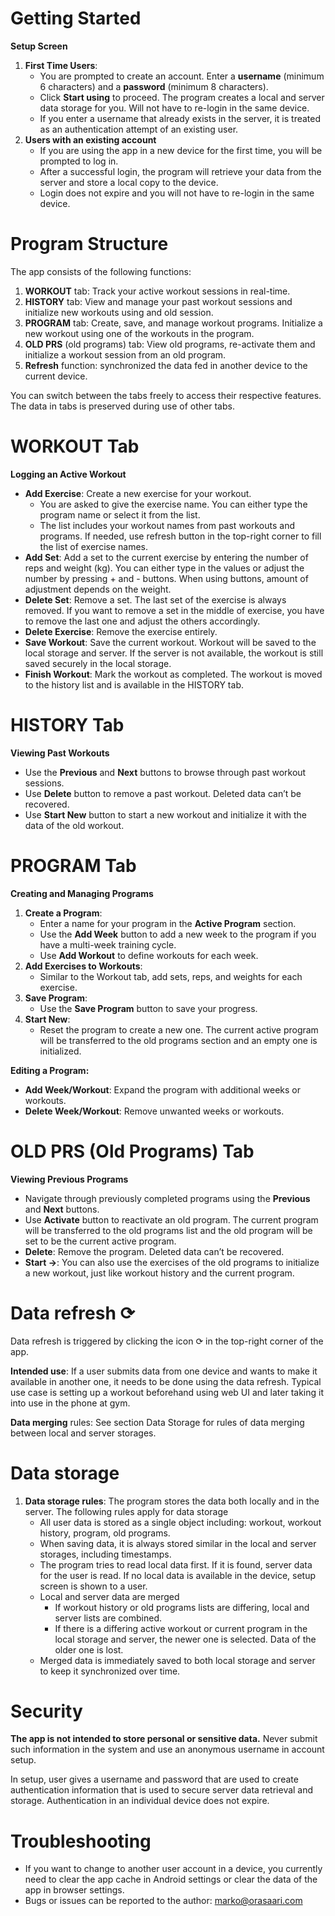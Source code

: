 # Getting Started

**Setup Screen**

1.  **First Time Users**:
    -   You are prompted to create an account. Enter a **username** (minimum 6 characters) and a **password** (minimum 8 characters).
    -   Click **Start using** to proceed. The program creates a local and server data storage for you. Will not have to re-login in the same device.
    -   If you enter a username that already exists in the server, it is treated as an authentication attempt of an existing user.
2.  **Users with an existing account**
    -   If you are using the app in a new device for the first time, you will be prompted to log in.
    -   After a successful login, the program will retrieve your data from the server and store a local copy to the device.
    -   Login does not expire and you will not have to re-login in the same device.

# Program Structure

The app consists of the following functions:

1.  **WORKOUT** tab: Track your active workout sessions in real-time.
2.  **HISTORY** tab: View and manage your past workout sessions and initialize new workouts using and old session.
3.  **PROGRAM** tab: Create, save, and manage workout programs. Initialize a new workout using one of the workouts in the program.
4.  **OLD PRS** (old programs) tab: View old programs, re-activate them and initialize a workout session from an old program.
5.  **Refresh** function: synchronized the data fed in another device to the current device.

You can switch between the tabs freely to access their respective features. The data in tabs is preserved during use of other tabs.

# WORKOUT Tab

**Logging an Active Workout**

-   **Add Exercise**: Create a new exercise for your workout.
    -   You are asked to give the exercise name. You can either type the program name or select it from the list.
    -   The list includes your workout names from past workouts and programs. If needed, use refresh button in the top-right corner to fill the list of exercise names.
-   **Add Set**: Add a set to the current exercise by entering the number of reps and weight (kg). You can either type in the values or adjust the number by pressing + and - buttons. When using buttons, amount of adjustment depends on the weight.
-   **Delete Set**: Remove a set. The last set of the exercise is always removed. If you want to remove a set in the middle of exercise, you have to remove the last one and adjust the others accordingly.
-   **Delete Exercise**: Remove the exercise entirely.
-   **Save Workout**: Save the current workout. Workout will be saved to the local storage and server. If the server is not available, the workout is still saved securely in the local storage.
-   **Finish Workout**: Mark the workout as completed. The workout is moved to the history list and is available in the HISTORY tab.

# HISTORY Tab

**Viewing Past Workouts**

-   Use the **Previous** and **Next** buttons to browse through past workout sessions.
-   Use **Delete** button to remove a past workout. Deleted data can’t be recovered.
-   Use **Start New** button to start a new workout and initialize it with the data of the old workout.

# PROGRAM Tab

**Creating and Managing Programs**

1.  **Create a Program**:
    -   Enter a name for your program in the **Active Program** section.
    -   Use the **Add Week** button to add a new week to the program if you have a multi-week training cycle.
    -   Use **Add Workout** to define workouts for each week.
2.  **Add Exercises to Workouts**:
    -   Similar to the Workout tab, add sets, reps, and weights for each exercise.
3.  **Save Program**:
    -   Use the **Save Program** button to save your progress.
4.  **Start New**:
    -   Reset the program to create a new one. The current active program will be transferred to the old programs section and an empty one is initialized.

**Editing a Program:**

-   **Add Week/Workout**: Expand the program with additional weeks or workouts.
-   **Delete Week/Workout**: Remove unwanted weeks or workouts.

# OLD PRS (Old Programs) Tab

**Viewing Previous Programs**

-   Navigate through previously completed programs using the **Previous** and **Next** buttons.
-   Use **Activate** button to reactivate an old program. The current program will be transferred to the old programs list and the old program will be set to be the current active program.
-   **Delete**: Remove the program. Deleted data can’t be recovered.
-   **Start →**: You can also use the exercises of the old programs to initialize a new workout, just like workout history and the current program.

# Data refresh ⟳

Data refresh is triggered by clicking the icon ⟳ in the top-right corner of the app.

**Intended use**: If a user submits data from one device and wants to make it available in another one, it needs to be done using the data refresh. Typical use case is setting up a workout beforehand using web UI and later taking it into use in the phone at gym.

**Data merging** rules: See section Data Storage for rules of data merging between local and server storages.

# Data storage

1.  **Data storage rules**: The program stores the data both locally and in the server. The following rules apply for data storage
    -   All user data is stored as a single object including: workout, workout history, program, old programs.
    -   When saving data, it is always stored similar in the local and server storages, including timestamps.
    -   The program tries to read local data first. If it is found, server data for the user is read. If no local data is available in the device, setup screen is shown to a user.
    -   Local and server data are merged
        -   If workout history or old programs lists are differing, local and server lists are combined.
        -   If there is a differing active workout or current program in the local storage and server, the newer one is selected. Data of the older one is lost.
    -   Merged data is immediately saved to both local storage and server to keep it synchronized over time.

# Security

**The app is not intended to store personal or sensitive data.** Never submit such information in the system and use an anonymous username in account setup.

In setup, user gives a username and password that are used to create authentication information that is used to secure server data retrieval and storage. Authentication in an individual device does not expire.

# Troubleshooting

-   If you want to change to another user account in a device, you currently need to clear the app cache in Android settings or clear the data of the app in browser settings.
-   Bugs or issues can be reported to the author: marko@orasaari.com
